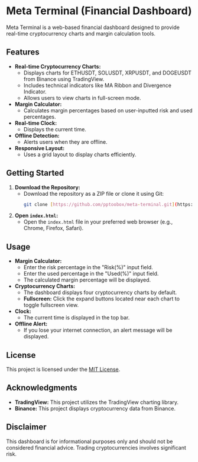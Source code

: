 # Meta Terminal (Financial Dashboard)

Meta Terminal is a web-based financial dashboard designed to provide real-time cryptocurrency charts and margin calculation tools.

## Features

* **Real-time Cryptocurrency Charts:**
    * Displays charts for ETHUSDT, SOLUSDT, XRPUSDT, and DOGEUSDT from Binance using TradingView.
    * Includes technical indicators like MA Ribbon and Divergence Indicator.
    * Allows users to view charts in full-screen mode.
* **Margin Calculator:**
    * Calculates margin percentages based on user-inputted risk and used percentages.
* **Real-time Clock:**
    * Displays the current time.
* **Offline Detection:**
    * Alerts users when they are offline.
* **Responsive Layout:**
    * Uses a grid layout to display charts efficiently.

## Getting Started

1.  **Download the Repository:**
    * Download the repository as a ZIP file or clone it using Git:
        ```bash
        git clone [https://github.com/pptoobox/meta-terminal.git](https://github.com/pptoobox/meta-terminal.git)
        ```
2.  **Open `index.html`:**
    * Open the `index.html` file in your preferred web browser (e.g., Chrome, Firefox, Safari).

## Usage

* **Margin Calculator:**
    * Enter the risk percentage in the "Risk(%)" input field.
    * Enter the used percentage in the "Used(%)" input field.
    * The calculated margin percentage will be displayed.
* **Cryptocurrency Charts:**
    * The dashboard displays four cryptocurrency charts by default.
    * **Fullscreen:** Click the expand buttons located near each chart to toggle fullscreen view.
* **Clock:**
    * The current time is displayed in the top bar.
* **Offline Alert:**
    * If you lose your internet connection, an alert message will be displayed.

## License

This project is licensed under the  [MIT License](LICENSE).

## Acknowledgments

* **TradingView:** This project utilizes the TradingView charting library.
* **Binance:** This project displays cryptocurrency data from Binance.

## Disclaimer

This dashboard is for informational purposes only and should not be considered financial advice. Trading cryptocurrencies involves significant risk.

